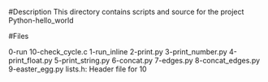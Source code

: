 #Description
This directory contains scripts and source for the project Python-hello_world

#Files

0-run
10-check_cycle.c
1-run_inline
2-print.py
3-print_number.py
4-print_float.py
5-print_string.py
6-concat.py
7-edges.py
8-concat_edges.py
9-easter_egg.py
lists.h: Header file for 10

